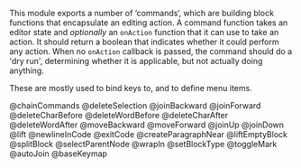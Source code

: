 This module exports a number of ‘commands‘, which are building block
functions that encapsulate an editing action. A command function takes
an editor state and _optionally_ an `onAction` function that it can
use to take an action. It should return a boolean that indicates
whether it could perform any action. When no `onAction` callback is
passed, the command should do a 'dry run', determining whether it is
applicable, but not actually doing anything.

These are mostly used to bind keys to, and to define menu items.

@chainCommands
@deleteSelection
@joinBackward
@joinForward
@deleteCharBefore
@deleteWordBefore
@deleteCharAfter
@deleteWordAfter
@moveBackward
@moveForward
@joinUp
@joinDown
@lift
@newlineInCode
@exitCode
@createParagraphNear
@liftEmptyBlock
@splitBlock
@selectParentNode
@wrapIn
@setBlockType
@toggleMark
@autoJoin
@baseKeymap
